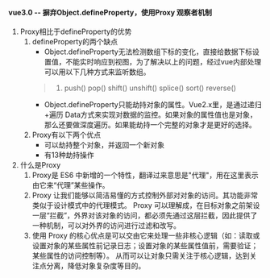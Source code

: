 #### vue3.0 -- 摒弃Object.defineProperty，使用Proxy 观察者机制
1. Proxy相比于defineProperty的优势
    1. defineProperty的两个缺点  
        - Object.defineProperty无法检测数组下标的变化，直接给数据下标设置值，不能实时响应到视图，为了解决以上的问题，经过vue内部处理可以用以下几种方式来监听数组。
        > 1. push() pop() shift() unshift() splice() sort() reverse()
        - Object.defineProperty只能劫持对象的属性。Vue2.x里，是通过递归+遍历 Data方式来实现对数据的监控。如果对象的属性值也是对象，那么还要做深度遍历。如果能劫持一个完整的对象才是更好的选择。
    2. Proxy有以下两个优点
        - 可以劫持整个对象，并返回一个新对象
        - 有13种劫持操作
2. 什么是Proxy
    1. Proxy是 ES6 中新增的一个特性，翻译过来意思是"代理"，用在这里表示由它来“代理”某些操作。
    2. Proxy 让我们能够以简洁易懂的方式控制外部对对象的访问。其功能非常类似于设计模式中的代理模式。
Proxy 可以理解成，在目标对象之前架设一层“拦截”，外界对该对象的访问，都必须先通过这层拦截，因此提供了一种机制，可以对外界的访问进行过滤和改写。
    3. 使用 Proxy 的核心优点是可以交由它来处理一些非核心逻辑（如：读取或设置对象的某些属性前记录日志；设置对象的某些属性值前，需要验证；某些属性的访问控制等）。 从而可以让对象只需关注于核心逻辑，达到关注点分离，降低对象复杂度等目的。
